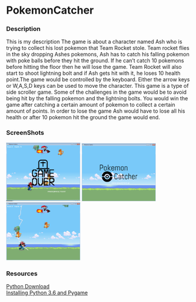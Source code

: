 <h1>PokemonCatcher</h1>

<h3>Description</h3>

<p>
    This is my description
    The game is about a character named Ash who is trying to collect his lost pokemon that Team Rocket stole. Team rocket flies in the sky dropping Ashes pokemons, Ash has to catch his falling pokemon with poke balls before they hit the ground. If he can’t catch 10 pokemons before hitting the floor then he will lose the game. Team Rocket will also start to shoot lightning bolt and if Ash gets hit with it, he loses 10 health point.The game would be controlled by the keyboard.  Either the arrow keys or W,A,S,D keys can be used to move the character.  This game is a type of side scroller game.  Some of the challenges in the game would be to avoid being hit by the falling pokemon and the lightning bolts.  You would win the game after catching a certain amount of pokemon to collect a certain amount of points.  In order to lose the game Ash would have to lose all his health or after 10 pokemon hit the ground the game would end.
</p>

<h3>ScreenShots</h3>
<img src="https://github.com/dsune5468/PokemonCatcher/blob/master/scr.png" width="200px">
<img src="https://github.com/dsune5468/PokemonCatcher/blob/master/scr2.png" width="200px">
<img src="https://github.com/dsune5468/PokemonCatcher/blob/master/scr3.png" width="200px">

<h3>Resources</h3>
<a href="https://www.python.org/downloads/"> Python Download</a> <br>
<a href="https://www.youtube.com/watch?v=_GikMdhAhv0&feature=youtu.be"> Installing Python 3.6 and Pygame</a>
